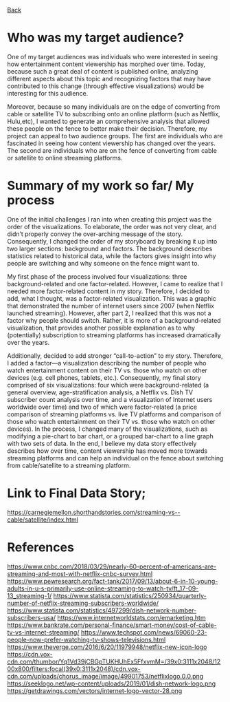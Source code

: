[Back](https://vlahoti.github.io/lahoti_portfolio/)

# Who was my target audience?

One of my target audiences was individuals who were interested in seeing how entertainment content viewership has morphed 
over time. Today, because such a great deal of content is published online, analyzing different aspects about this topic and 
recognizing factors that may have contributed to this change (through effective visualizations) would be 
interesting for this audience. 

Moreover, because so many individuals are on the edge of converting from cable or satellite TV to subscribing onto an online
platform (such as Netflix, Hulu,etc), I wanted to generate an comprehensive analysis that allowed these people on the fence to 
better make their decision. Therefore, my project can appeal to two audience groups. The first are individuals who are 
fascinated in seeing how content viewership has changed over the years. The second are individuals who are on the fence of
converting from cable or satellite to online streaming platforms.

# Summary of my work so far/ My process

One of the initial challenges I ran into when creating this project was the order of the visualizations. To elaborate, the order was not very clear, and didn’t properly convey the over-arching message of the story. Consequently, I changed the order of my storyboard by breaking it up into two larger sections: background and factors. The background describes statistics related to historical data, while the factors gives insight into why people are switching and why someone on the fence might want to. 

My first phase of the process involved four visualizations: three background-related and one factor-related. However, I came to realize that I needed more factor-related content in my story. Therefore, I decided to add, what I thought, was a factor-related visualization. This was a graphic that demonstrated the number of internet users since 2007 (when Netflix launched streaming). However, after part 2, I realized that this was not a factor why people should switch. Rather, it is more of a background-related visualization, that provides another possible explanation as to why (potentially) subscription to streaming platforms has increased dramatically over the years.

Additionally, decided to add stronger “call-to-action” to my story. Therefore, I added a factor—a visualization describing the number of people who watch entertainment content on their TV vs. those who watch on other devices (e.g. cell phones, tablets, etc.). Consequently, my final story comprised of six visualizations: four which were background-related (a general overview, age-stratification analysis, a Netflix vs. Dish TV subscriber count analysis over time, and a visualization of Internet users worldwide over time) and two of which were factor-related (a price comparison of streaming platforms vs. live TV platforms and comparison of those who watch entertainment on their TV vs. those who watch on other devices). In the process, I changed many of the visualizations, such as modifying a pie-chart to bar chart, or a grouped bar-chart to a line graph with two sets of data. In the end, I believe my data story effectively describes how over time, content viewership has moved more towards streaming platforms and can help an individual on the fence about switching from cable/satellite to a streaming platform.

# Link to Final Data Story;
https://carnegiemellon.shorthandstories.com/streaming-vs--cable/satellite/index.html

# References

https://www.cnbc.com/2018/03/29/nearly-60-percent-of-americans-are-streaming-and-most-with-netflix-cnbc-survey.html
https://www.pewresearch.org/fact-tank/2017/09/13/about-6-in-10-young-adults-in-u-s-primarily-use-online-streaming-to-watch-tv/ft_17-09-13_streaming-1/
https://www.statista.com/statistics/250934/quarterly-number-of-netflix-streaming-subscribers-worldwide/
https://www.statista.com/statistics/497299/dish-network-number-subscribers-usa/
https://www.internetworldstats.com/emarketing.htm
https://www.bankrate.com/personal-finance/smart-money/cost-of-cable-tv-vs-internet-streaming/
https://www.techspot.com/news/69060-23-people-now-prefer-watching-tv-shows-televisions.html
https://www.theverge.com/2016/6/20/11979948/netflix-new-icon-logo
https://cdn.vox-cdn.com/thumbor/Yq1Vd39jCBGpTUKHUhEx5FfxvmM=/39x0:3111x2048/1200x800/filters:focal(39x0:3111x2048)/cdn.vox-cdn.com/uploads/chorus_image/image/49901753/netflixlogo.0.0.png
https://seeklogo.net/wp-content/uploads/2019/01/dish-network-logo.png
https://getdrawings.com/vectors/internet-logo-vector-28.png



